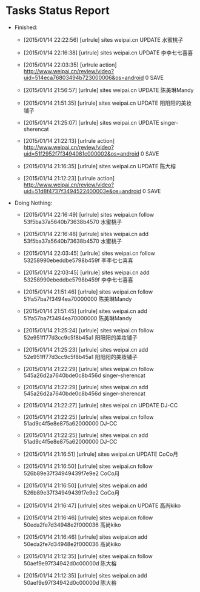 Tasks Status Report
============

* Finished:
    * [2015/01/14 22:22:56] [urlrule] sites weipai.cn UPDATE 水蜜桃子

    * [2015/01/14 22:16:38] [urlrule] sites weipai.cn UPDATE 李李七七喜喜

    * [2015/01/14 22:03:35] [urlrule action] http://www.weipai.cn/review/video?uid=514eca76803494b723000006&os=android 0 SAVE
    * [2015/01/14 21:56:57] [urlrule] sites weipai.cn UPDATE 陈美琳Mandy

    * [2015/01/14 21:51:35] [urlrule] sites weipai.cn UPDATE 阳阳阳的美妆铺子

    * [2015/01/14 21:25:07] [urlrule] sites weipai.cn UPDATE singer-sherencat

    * [2015/01/14 21:22:13] [urlrule action] http://www.weipai.cn/review/video?uid=51f2952f7f3494081c000002&os=android 0 SAVE
    * [2015/01/14 21:16:35] [urlrule] sites weipai.cn UPDATE 陈大榕

    * [2015/01/14 21:12:23] [urlrule action] http://www.weipai.cn/review/video?uid=51d8f4737f3494522400003e&os=android 0 SAVE
* Doing Nothing:
    * [2015/01/14 22:16:49] [urlrule] sites weipai.cn follow 53f5ba37a5640b73638b4570 水蜜桃子

    * [2015/01/14 22:16:48] [urlrule] sites weipai.cn add 53f5ba37a5640b73638b4570 水蜜桃子

    * [2015/01/14 22:03:45] [urlrule] sites weipai.cn follow 53258990ebeddbe5798b459f 李李七七喜喜

    * [2015/01/14 22:03:45] [urlrule] sites weipai.cn add 53258990ebeddbe5798b459f 李李七七喜喜

    * [2015/01/14 21:51:46] [urlrule] sites weipai.cn follow 51fa57ba7f3494ea70000000 陈美琳Mandy

    * [2015/01/14 21:51:45] [urlrule] sites weipai.cn add 51fa57ba7f3494ea70000000 陈美琳Mandy

    * [2015/01/14 21:25:24] [urlrule] sites weipai.cn follow 52e951ff77d3cc9c5f8b45a1 阳阳阳的美妆铺子

    * [2015/01/14 21:25:23] [urlrule] sites weipai.cn add 52e951ff77d3cc9c5f8b45a1 阳阳阳的美妆铺子

    * [2015/01/14 21:22:29] [urlrule] sites weipai.cn follow 545a26d2a7640bde0c8b456d singer-sherencat

    * [2015/01/14 21:22:29] [urlrule] sites weipai.cn add 545a26d2a7640bde0c8b456d singer-sherencat

    * [2015/01/14 21:22:27] [urlrule] sites weipai.cn UPDATE DJ-CC

    * [2015/01/14 21:22:25] [urlrule] sites weipai.cn follow 51ad9c4f5e8e875a62000000 DJ-CC

    * [2015/01/14 21:22:25] [urlrule] sites weipai.cn add 51ad9c4f5e8e875a62000000 DJ-CC

    * [2015/01/14 21:16:51] [urlrule] sites weipai.cn UPDATE CoCo月

    * [2015/01/14 21:16:50] [urlrule] sites weipai.cn follow 526b89e37f34949439f7e9e2 CoCo月

    * [2015/01/14 21:16:50] [urlrule] sites weipai.cn add 526b89e37f34949439f7e9e2 CoCo月

    * [2015/01/14 21:16:47] [urlrule] sites weipai.cn UPDATE 高尚kiko

    * [2015/01/14 21:16:46] [urlrule] sites weipai.cn follow 50eda2fe7d34948e2f000036 高尚kiko

    * [2015/01/14 21:16:46] [urlrule] sites weipai.cn add 50eda2fe7d34948e2f000036 高尚kiko

    * [2015/01/14 21:12:35] [urlrule] sites weipai.cn follow 50aef9e97f34942d0c00000d 陈大榕

    * [2015/01/14 21:12:35] [urlrule] sites weipai.cn add 50aef9e97f34942d0c00000d 陈大榕

